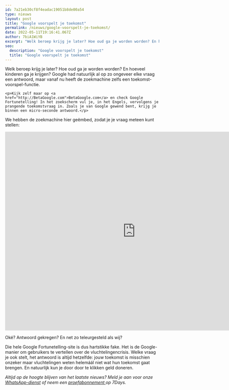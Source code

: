 ```yaml
---
id: 7a21eb30cf8f4eadac19051b8de00a54
type: nieuws
layout: post
title: "Google voorspelt je toekomst"
permalink: /nieuws/google-voorspelt-je-toekomst/
date: 2022-05-11T19:16:41.067Z
author: 7biA1WiYB
excerpt: "Welk beroep krijg je later? Hoe oud ga je worden worden? En hoeveel kinderen ga je krijgen? Google had natuurlijk al op zo ongeveer elke vraag een antwoord, maar vanaf nu heeft de zoekmachine zelfs een toekomst-voorspel-functie.  "
seo:
  description: "Google voorspelt je toekomst"
  title: "Google voorspelt je toekomst"
---
```

Welk beroep krijg je later? Hoe oud ga je worden worden? En hoeveel kinderen ga je krijgen? Google had natuurlijk al op zo ongeveer elke vraag een antwoord, maar vanaf nu heeft de zoekmachine zelfs een toekomst-voorspel-functie.  

    <p>Kijk zelf maar op <a href="http://BetaGoogle.com">BetaGoogle.com</a> en check Google Fortunetelling! In het zoekscherm vul je, in het Engels, vervolgens je prangende toekomstvraag in. Zoals je van Google gewend bent, krijg je binnen een micro-seconde antwoord.</p>
<p>We hebben de zoekmachine hier geëmbed, zodat je je vraag meteen kunt stellen:</p>
<p><iframe frameborder="0" height="650" scrolling="no" src="http://betagoogle.com/" width="850"></iframe></p>
<p>Oké? Antwoord gekregen? En net zo teleurgesteld als wij?</p>
<p>Die hele Google Fortunetelling-site is dus hartstikke fake. Het is de Google-manier om gebruikers te vertellen over de vluchtelingencrisis. Welke vraag je ook stelt, het antwoord is altijd hetzelfde: jouw toekomst is misschien onzeker maar vluchtelingen weten helemáál niet wat hun toekomst gaat brengen. En natuurlijk kun je door door te klikken geld doneren.</p>
<p><em>Altijd op de hoogte blijven van het laatste nieuws? Meld je aan voor onze <a href="http://ww.sevendays.nl/whatsapp">WhatsApp-dienst</a> of neem een <a href="https://original.sevendays.nl/proefabonnement">proefabonnement </a>op 7Days.</em></p>  

